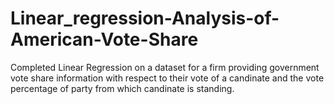 # Linear_regression-Analysis-of-American-Vote-Share
Completed Linear Regression on a dataset for a firm providing government vote share information with respect to their vote of a candinate and the vote percentage of party from which candinate is standing.
